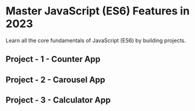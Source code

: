 # Master JavaScript (ES6) Features in 2023

Learn all the core fundamentals of JavaScript (ES6) by building projects.

## Project - 1 - Counter App
## Project - 2 - Carousel App
## Project - 3 - Calculator App
